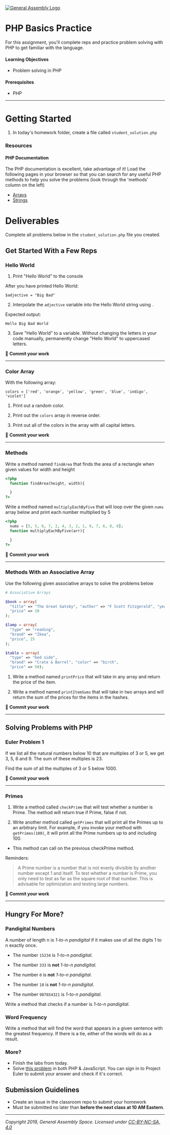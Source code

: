 [![General Assembly Logo](https://camo.githubusercontent.com/1a91b05b8f4d44b5bbfb83abac2b0996d8e26c92/687474703a2f2f692e696d6775722e636f6d2f6b6538555354712e706e67)](https://generalassemb.ly)

# PHP Basics Practice

For this assignment, you'll complete reps and practice problem solving with PHP to get familiar with the language.

#### Learning Objectives

- Problem solving in PHP

#### Prerequisites

- PHP

---

# Getting Started

1. In today's homework folder, create a file called `student_solution.php`

### Resources

#### PHP Documentation

The PHP documentation is excellent, take advantage of it! Load the following pages in your browser so that you can search for any useful PHP methods to help you solve the problems (look through the 'methods' column on the left)

- [Arrays](https://www.php.net/manual/en/function.array.php)
- [Strings](https://www.php.net/manual/en/language.types.string.php)

# Deliverables

Complete all problems below in the `student_solution.php` file you created.

## Get Started With a Few Reps

### Hello World

1. Print "Hello World" to the console

After you have printed Hello World:

```
$adjective = "Big Bad"
```

2. Interpolate the `adjective` variable into the Hello World string using `.`

Expected output:

```
Hello Big Bad World
```

3. Save "Hello World" to a variable. Without changing the letters in your code manually, permanently change "Hello World" to uppercased letters.

&#x1F534; **Commit your work**

<hr>

### Color Array

With the following array:

`colors = ['red', 'orange', 'yellow', 'green', 'blue', 'indigo', 'violet']`

1. Print out a random color.

1. Print out the `colors` array in reverse order.

1. Print out all of the colors in the array with all capital letters.

&#x1F534; **Commit your work**

<hr>

### Methods

Write a method named `findArea` that finds the area of a rectangle when given values for width and height

```php
<?php
  function findArea(height, width){

  }
?>
```

Write a method named `multiplyEachByFive` that will loop over the given `nums` array below and print each number multiplied by 5

```php
<?php
  nums = [5, 5, 6, 7, 2, 4, 3, 2, 1, 9, 7, 6, 0, 0];
  function multiplyEachByFive(arr){

  }
?>
```

&#x1F534; **Commit your work**

<hr>

### Methods With an Associative Array

Use the following given associative arrays to solve the problems below

```php
# Associative Arrays

$book = array(
  "title" => "The Great Gatsby", "author" => "F Scott Fitzgerald", "year" => 1925,
  "price" => 10
);

$lamp = array(
  "type" => "reading",
  "brand" => "Ikea",
  "price", 25
);

$table = array(
  "type" => "bed side",
  "brand" => "Crate & Barrel", "color" => "birch",
  "price" => 50);
```

1. Write a method named `printPrice` that will take in any array and return the price of the item.

2) Write a method named `printItemSums` that will take in two arrays and will return the sum of the prices for the items in the hashes.

&#x1F534; **Commit your work**

<hr>

## Solving Problems with PHP

### Euler Problem 1

If we list all the natural numbers below 10 that are multiples of 3 or 5, we get 3, 5, 6 and 9. The sum of these multiples is 23.

Find the sum of all the multiples of 3 or 5 below 1000.

&#x1F534; **Commit your work**

<hr>

### Primes

1. Write a method called `checkPrime` that will test whether a number is Prime. The method will return true if Prime, false if not.

1. Write another method called `getPrimes` that will print all the Primes up to an arbitrary limit. For example, if you invoke your method with `getPrimes(100)`, it will print all the Prime numbers up to and including 100.

- This method can call on the previous checkPrime method.

Reminders:

> A Prime number is a number that is not evenly divisible by another number except 1 and itself.
> To test whether a number is Prime, you only need to test as far as the square root of that number. This is advisable for optimization and testing large numbers.

&#x1F534; **Commit your work**

<hr>

## Hungry For More?

### Pandigital Numbers

A number of length n is _1-to-n pandigital_ if it makes use of all the digits 1 to n exactly once.

- The number `15234` is _1-to-n pandigital_.

- The number `333` is **not** _1-to-n pandigital_.

- The number `0` is **not** _1-to-n pandigital_.
- The number `10` is **not** _1-to-n pandigital_.

- The number `987654321` is _1-to-n pandigital_.

Write a method that checks if a number is _1-to-n pandigital_.

### Word Frequency

Write a method that will find the word that appears in a given sentence with the greatest frequency. If there is a tie, either of the words will do as a result.

### More?

- Finish the labs from today.
- Solve [this problem](https://projecteuler.net/problem=13) in both PHP & JavaScript. You can sign in to Project Euler to submit your answer and check if it's correct.

## Submission Guidelines

- Create an issue in the classroom repo to submit your homework
- Must be submitted no later than **before the next class at 10 AM Eastern**.

---

_Copyright 2019, General Assembly Space. Licensed under [CC-BY-NC-SA, 4.0](https://creativecommons.org/licenses/by-nc-sa/4.0/)_
